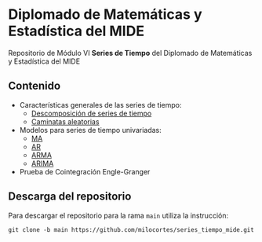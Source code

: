# Diplomado de Matemáticas y Estadística del MIDE 

Repositorio de Módulo VI **Series de Tiempo** del Diplomado de Matemáticas y Estadística del MIDE

## Contenido

* Características generales de las series de tiempo:
    - [Descomposición de series de tiempo](src/mide_st_sesion_01_componentes.ipynb)
    - [Caminatas aleatorias](src/mide_st_sesion_01_random_walk.ipynb)
* Modelos para series de tiempo univariadas:
    - [MA](notebooks/mide_st_sesion_02_ma.ipynb)
    - [AR](notebooks/mide_st_sesion_02_ar.ipynb)
    - [ARMA](notebooks/mide_st_sesion_02_arma.ipynb)
    - [ARIMA](notebooks/mide_st_sesion_03_arima.ipynb)
* Prueba de Cointegración Engle-Granger

## Descarga del repositorio

Para descargar el repositorio para la rama ```main``` utiliza la instrucción:

```
git clone -b main https://github.com/milocortes/series_tiempo_mide.git
```
